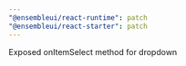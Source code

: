 ```yaml
---
"@ensembleui/react-runtime": patch
"@ensembleui/react-starter": patch
---
```


Exposed onItemSelect method for dropdown
